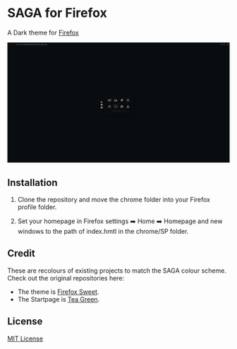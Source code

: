 # SAGA for Firefox
A Dark theme for [Firefox](https://www.mozilla.org/en-US/firefox/new/)

![Screenshot](./screenshot.png)

## Installation
1. Clone the repository and move the chrome folder into your Firefox profile folder. 

2. Set your homepage in Firefox settings ➡️ Home ➡️ Homepage and new windows to the path of index.hmtl in the chrome/SP folder. 

## Credit
These are recolours of existing projects to match the SAGA colour scheme. Check out the original repositories here: </br>
- The theme is [Firefox Sweet](https://github.com/EliverLara/firefox-sweet-theme). </br>
- The Startpage is [Tea Green](https://github.com/sadparadiseinhell/tea-green). 

## License

[MIT License](./LICENSE)


